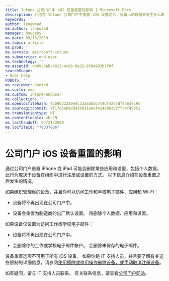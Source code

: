 ```yaml
---
title: Intune 公司门户中 iOS 设备重置的影响 | Microsoft Docs
description: 介绍在 Intune 公司门户中重置 iOS 设备之后，设备上的数据会发生什么情况。
keywords: ''
author: lenewsad
ms.author: lanewsad
manager: dougeby
ms.date: 09/18/2019
ms.topic: article
ms.prod: ''
ms.service: microsoft-intune
ms.subservice: end-user
ms.technology: ''
ms.assetid: db99c3eb-4813-4c8b-8e32-958e983b7f0f
searchScope:
- User help
ROBOTS: ''
ms.reviewer: esmich
ms.suite: ems
ms.custom: intune-enduser
ms.collection: ''
ms.openlocfilehash: 4cb9b22220e4c33aadd5b7c46f4274df44e3ec9c
ms.sourcegitcommit: 7f17d6eb9dd41b031a6af4148863d2ffc4f49551
ms.translationtype: HT
ms.contentlocale: zh-CN
ms.lasthandoff: 04/21/2020
ms.locfileid: "79337806"
---
```

# <a name="effects-of-company-portal-ios-device-reset"></a>公司门户 iOS 设备重置的影响 

通过公司门户重置 iPhone 或 iPad 可能会删除某些应用和设置，包括个人数据。 此行为取决于设备在组织中进行注册或设置的方式。 以下信息介绍在设备重置之后发生的情况。  

如果组织管理你的设备，并且你可以访问工作和学校电子邮件、应用和 Wi-Fi：

- 设备将不再出现在公司门户中。  

- 设备会重置为制造商的出厂默认设置。 将删除个人数据、应用和设置。

如果设备仅设置为访问工作或学校电子邮件：

- 设备将不再出现在公司门户中。  

- 会删除你的工作或学校电子邮件帐户。 会删除未保存的电子邮件。   

设备重置选项不可用于所有 iOS 设备。 如果你是 IT 支持人员，并且要了解有关这些限制的详细信息，请参阅[使用擦除或停用操作删除设备，或手动取消注册设备](https://docs.microsoft.com/intune/devices-wipe)。  

如有疑问，请与 IT 支持人员联系。 有关联系信息，请查看[公司门户网站](https://go.microsoft.com/fwlink/?linkid=2010980)。
